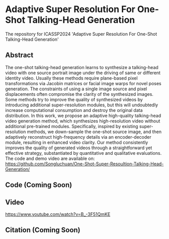 # Adaptive Super Resolution For One-Shot Talking-Head Generation
The repository for ICASSP2024 'Adaptive Super Resolution For One-Shot Talking-Head Generation'


## Abstract
The one-shot talking-head generation learns to synthesize a talking-head video with one source portrait image under the driving of same or different identity video. Usually these methods require plane-based pixel transformations via Jacobin matrices or facial image warps for novel poses generation. The constraints of using a single image source and pixel displacements often compromise the clarity of the synthesized images. Some methods try to improve the quality of synthesized videos by introducing additional super-resolution modules, but this will undoubtedly increase computational consumption and destroy the original data distribution. In this work, we propose an adaptive high-quality talking-head video generation method, which synthesizes high-resolution video without additional pre-trained modules. Specifically, inspired by existing super-resolution methods, we down-sample the one-shot source image, and then adaptively reconstruct high-frequency details via an encoder-decoder module, resulting in enhanced video clarity. Our method consistently improves the quality of generated videos through a straightforward yet effective strategy, substantiated by quantitative and qualitative evaluations. The code and demo video are available on: https://github.com/Songluchuan/One-Shot-Super-Resoultion-Talking-Head-Generation/


## Code (Coming Soon)


## Video
<https://www.youtube.com/watch?v=B_-3F51QmKE>

## Citation (Coming Soon)
